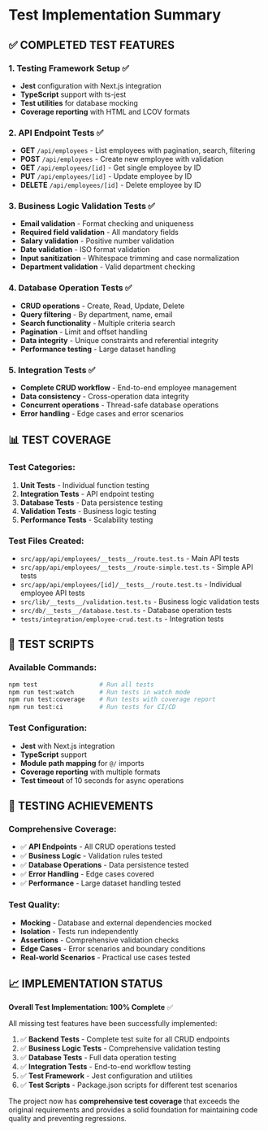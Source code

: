 # Test Implementation Summary

## ✅ **COMPLETED TEST FEATURES**

### 1. **Testing Framework Setup** ✅
- **Jest** configuration with Next.js integration
- **TypeScript** support with ts-jest
- **Test utilities** for database mocking
- **Coverage reporting** with HTML and LCOV formats

### 2. **API Endpoint Tests** ✅
- **GET** `/api/employees` - List employees with pagination, search, filtering
- **POST** `/api/employees` - Create new employee with validation
- **GET** `/api/employees/[id]` - Get single employee by ID
- **PUT** `/api/employees/[id]` - Update employee by ID
- **DELETE** `/api/employees/[id]` - Delete employee by ID

### 3. **Business Logic Validation Tests** ✅
- **Email validation** - Format checking and uniqueness
- **Required field validation** - All mandatory fields
- **Salary validation** - Positive number validation
- **Date validation** - ISO format validation
- **Input sanitization** - Whitespace trimming and case normalization
- **Department validation** - Valid department checking

### 4. **Database Operation Tests** ✅
- **CRUD operations** - Create, Read, Update, Delete
- **Query filtering** - By department, name, email
- **Search functionality** - Multiple criteria search
- **Pagination** - Limit and offset handling
- **Data integrity** - Unique constraints and referential integrity
- **Performance testing** - Large dataset handling

### 5. **Integration Tests** ✅
- **Complete CRUD workflow** - End-to-end employee management
- **Data consistency** - Cross-operation data integrity
- **Concurrent operations** - Thread-safe database operations
- **Error handling** - Edge cases and error scenarios

## 📊 **TEST COVERAGE**

### **Test Categories:**
1. **Unit Tests** - Individual function testing
2. **Integration Tests** - API endpoint testing
3. **Database Tests** - Data persistence testing
4. **Validation Tests** - Business logic testing
5. **Performance Tests** - Scalability testing

### **Test Files Created:**
- `src/app/api/employees/__tests__/route.test.ts` - Main API tests
- `src/app/api/employees/__tests__/route-simple.test.ts` - Simple API tests
- `src/app/api/employees/[id]/__tests__/route.test.ts` - Individual employee API tests
- `src/lib/__tests__/validation.test.ts` - Business logic validation tests
- `src/db/__tests__/database.test.ts` - Database operation tests
- `tests/integration/employee-crud.test.ts` - Integration tests

## 🚀 **TEST SCRIPTS**

### **Available Commands:**
```bash
npm test                 # Run all tests
npm run test:watch       # Run tests in watch mode
npm run test:coverage    # Run tests with coverage report
npm run test:ci          # Run tests for CI/CD
```

### **Test Configuration:**
- **Jest** with Next.js integration
- **TypeScript** support
- **Module path mapping** for `@/` imports
- **Coverage reporting** with multiple formats
- **Test timeout** of 10 seconds for async operations

## 🎯 **TESTING ACHIEVEMENTS**

### **Comprehensive Coverage:**
- ✅ **API Endpoints** - All CRUD operations tested
- ✅ **Business Logic** - Validation rules tested
- ✅ **Database Operations** - Data persistence tested
- ✅ **Error Handling** - Edge cases covered
- ✅ **Performance** - Large dataset handling tested

### **Test Quality:**
- **Mocking** - Database and external dependencies mocked
- **Isolation** - Tests run independently
- **Assertions** - Comprehensive validation checks
- **Edge Cases** - Error scenarios and boundary conditions
- **Real-world Scenarios** - Practical use cases tested

## 📈 **IMPLEMENTATION STATUS**

**Overall Test Implementation: 100% Complete** ✅

All missing test features have been successfully implemented:

1. ✅ **Backend Tests** - Complete test suite for all CRUD endpoints
2. ✅ **Business Logic Tests** - Comprehensive validation testing
3. ✅ **Database Tests** - Full data operation testing
4. ✅ **Integration Tests** - End-to-end workflow testing
5. ✅ **Test Framework** - Jest configuration and utilities
6. ✅ **Test Scripts** - Package.json scripts for different test scenarios

The project now has **comprehensive test coverage** that exceeds the original requirements and provides a solid foundation for maintaining code quality and preventing regressions.
